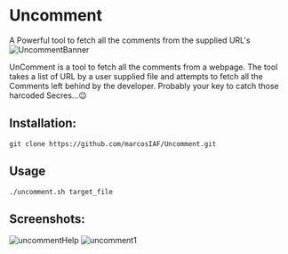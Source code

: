 # Uncomment
A Powerful tool to fetch all the comments from the supplied URL's 
![UncommentBanner](https://user-images.githubusercontent.com/63975446/140038141-69a5f1ab-98bb-4b69-a933-93774235f723.png)



UnComment is a tool to fetch all the comments from a webpage. The tool takes a list of URL by a user supplied file and attempts to fetch all the Comments left behind by the developer.
Probably your key to catch those harcoded Secres...😉 

## Installation:
```
git clone https://github.com/marcosIAF/Uncomment.git
```

## Usage 
```
./uncomment.sh target_file 
```

## Screenshots:
![uncommentHelp](https://user-images.githubusercontent.com/63975446/140038290-e39caf5c-7797-49aa-8ef2-8f5ab95ca0b6.png)
![uncomment1](https://user-images.githubusercontent.com/63975446/140038308-6b027313-956e-4741-b76e-1d7555b33d70.png)
